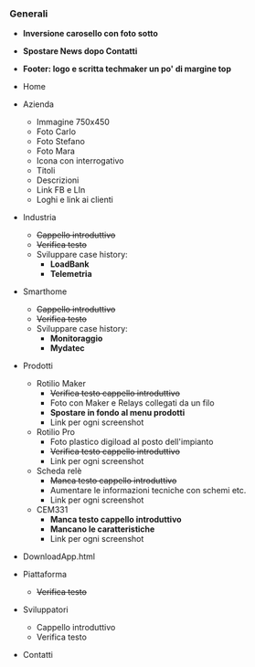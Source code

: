 ### Generali

- **Inversione carosello con foto sotto**
- **Spostare News dopo Contatti**
- **Footer: logo e scritta techmaker un po' di margine top**


- Home
	
- Azienda
	- Immagine 750x450
	- Foto Carlo
	- Foto Stefano
	- Foto Mara
	- Icona con interrogativo
	- Titoli
	- Descrizioni
	- Link FB e LIn
	- Loghi e link ai clienti

- Industria
	- ~~Cappello introduttivo~~
	- ~~Verifica testo~~
	- Sviluppare case history: 
		- **LoadBank** 
		- **Telemetria**

- Smarthome
	- ~~Cappello introduttivo~~
	- ~~Verifica testo~~
	- Sviluppare case history: 
		- **Monitoraggio**
		- **Mydatec**

- Prodotti
	- Rotilio Maker
		- ~~Verifica testo cappello introduttivo~~
		- Foto con Maker e Relays collegati da un filo
		- **Spostare in fondo al menu prodotti**
		- Link per ogni screenshot
	- Rotilio Pro
		- Foto plastico digiload al posto dell'impianto
		- ~~Verifica testo cappello introduttivo~~
		- Link per ogni screenshot
	- Scheda relè
		- ~~Manca testo cappello introduttivo~~
		- Aumentare le informazioni tecniche con schemi etc.
		- Link per ogni screenshot
	- CEM331
		- **Manca testo cappello introduttivo**
		- **Mancano le caratteristiche**
		- Link per ogni screenshot

- DownloadApp.html

- Piattaforma
	- ~~Verifica testo~~

- Sviluppatori
	- Cappello introduttivo
	- Verifica testo

- Contatti
